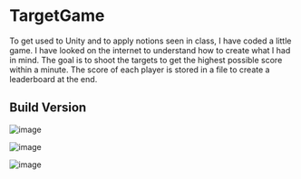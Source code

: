 # TargetGame
To get used to Unity and to apply notions seen in class, I have coded a little game. I have looked on the internet to understand how to create what I had in mind. 
The goal is to shoot the targets to get the highest possible score within a minute. The score of each player is stored in a file to create a leaderboard at the end.

## Build Version

![image](https://user-images.githubusercontent.com/57232799/199846795-af682273-b249-41f9-88df-5c41af24613f.png)

![image](https://user-images.githubusercontent.com/57232799/199846987-b33a5cf9-4880-475c-8487-d60ce1727fd2.png)

![image](https://user-images.githubusercontent.com/57232799/199847884-c1601964-f9db-4816-a35c-b0837d08019b.png)
